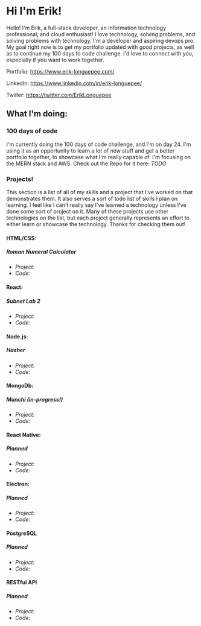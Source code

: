 # Hi I'm Erik!

Hello! I'm Erik, a full-stack developer, an Information technology professional, and cloud enthusiast! I love technology, solving problems, and solving problems with technology. I'm a developer and aspiring devops pro. My goal right now is to get my portfolio updated with good projects, as well as to continue my 100 days fo code challenge. I'd love to connect with you, especially if you want to work together.

Portfolio: https://www.erik-longuepee.com/

LinkedIn: https://www.linkedin.com/in/erik-longuepee/

Twiiter: https://twitter.com/ErikLonguepee

## What I'm doing:

### 100 days of code
I'm currently doing the 100 days of code challenge, and I'm on day 24. I'm using it as an opportunity to learn a lot of new stuff and get a better portfolio together, to showcase what I'm really capable of. I'm focusing on the MERN stack and AWS. Check out the Repo for it here: _TODO_

### Projects!
This section is a list of all of my skills and a project that I've worked on that demonstrates them. It also serves a sort of todo list of skills I plan on learning. I feel like I can't really say I've learned a technology unless I've done some sort of project on it. Many of these projects use other technologies on the list, but each project generally represents an effort to either learn or showcase the technology. Thanks for checking them out!


#### HTML/CSS:  
##### Roman Numeral Calculator
- _Project:_
- _Code:_

#### React:
##### Subnet Lab 2
- _Project:_
- _Code:_

#### Node.js:
##### Hasher

- _Project:_
- _Code:_

#### MongoDb:
##### Munchi (in-progress!)
- _Project:_
- _Code:_

#### React Native: 
##### Planned
- _Project:_
- _Code:_

#### Electron: 
##### Planned
- _Project:_
- _Code:_

#### PostgreSQL
##### Planned
- _Project:_
- _Code:_

#### RESTful API
##### Planned
- _Project:_
- _Code:_
